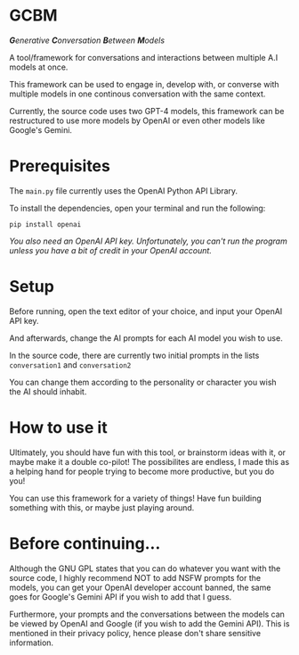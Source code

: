 # GCBM
_**G**enerative **C**onversation **B**etween **M**odels_

A tool/framework for conversations and interactions between multiple A.I models at once.

This framework can be used to engage in, develop with, or converse with multiple models in one continous conversation with the same context.

Currently, the source code uses two GPT-4 models, this framework can be restructured to use more models by OpenAI or even other models like Google's Gemini.

# Prerequisites

The ```main.py``` file currently uses the OpenAI Python API Library.

To install the dependencies, open your terminal and run the following:

```pip install openai```

*You also need an OpenAI API key. Unfortunately, you can't run the program unless you have a bit of credit in your OpenAI account.*

# Setup

Before running, open the text editor of your choice, and input your OpenAI API key.

And afterwards, change the AI prompts for each AI model you wish to use.

In the source code, there are currently two initial prompts in the lists ```conversation1``` and ```conversation2```

You can change them according to the personality or character you wish the AI should inhabit.

# How to use it

Ultimately, you should have fun with this tool, or brainstorm ideas with it, or maybe make it a double co-pilot! The possibilites are endless, I made this as a helping hand for people trying to become more productive, but you do you!

You can use this framework for a variety of things! Have fun building something with this, or maybe just playing around.

# Before continuing...

Although the GNU GPL states that you can do whatever you want with the source code, I highly recommend NOT to add NSFW prompts for the models, you can get your OpenAI developer account banned, the same goes for Google's Gemini API if you wish to add that I guess.

Furthermore, your prompts and the conversations between the models can be viewed by OpenAI and Google (if you wish to add the Gemini API). This is mentioned in their privacy policy, hence please don't share sensitive information.
